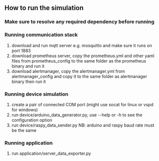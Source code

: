 ## How to run the simulation

### Make sure to resolve any required dependency before running

### Running communication stack
1. download and run mqtt server e.g. mosquitto and make sure it runs on port 1883
2. download prometheus server, copy the prometheus.yml and other yaml files from prometheus_config to the same folder as the prometheus binary and run it
3. download alertmanager, copy the alertmanager.yml from alertmanager_config and copy it to the same folder as alertmanager binary then run it

### Running device simulation
1. create a pair of connected COM port (might use socat for linux or vspd for windows)
2. run device/arduino_data_generator.py, use --help or -h to see the configuration option
3. run device/raspy_data_sender.py
NB: arduino and raspy baud rate must be the same

### Running application
1. run application/server_data_exporter.py